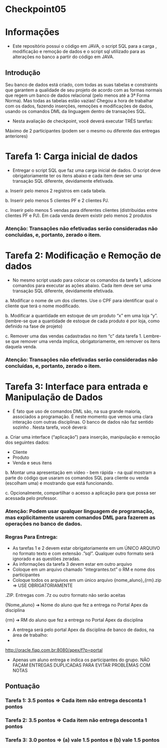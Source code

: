 # Checkpoint05

# Informações

- Este repositório possui o código em JAVA, o script SQL para a carga , modificação e remoção de dados e o script sql utilizado para as alterações no banco a partir do código em JAVA.

## Introdução

Seu banco de dados está criado, com todas as suas tabelas e constraints que garantem a qualidade de seu projeto de acordo com as formas normais que regem um banco de dados relacional (pelo menos até a 3ª Forma Norma). Mas todas as tabelas estão vazias!
Chegou a hora de trabalhar com os dados, fazendo inserções, remoções e modificações de dados, usando os comandos DML da linguagem dentro de transações SQL.

- Nesta avaliação de checkpoint, você deverá executar TRÊS tarefas:

Máximo de 2 participantes (podem ser o mesmo ou diferente das entregas anteriores)

# Tarefa 1: Carga inicial de dados

- Entregar o script SQL que faz uma carga inicial de dados. O script deve obrigatoriamente ter os itens abaixo e cada item deve ser uma transação SQL diferente, devidamente efetivada.

a. Inserir pelo menos 2 registros em cada tabela.

b. Inserir pelo menos 5 clientes PF e 2 clientes PJ.

c. Inserir pelo menos 5 vendas para diferentes clientes (distribuídas entre clientes PF e PJ). Em cada venda devem existir pelo menos 2 produtos

### Atenção: Transações não efetivadas serão consideradas não concluídas, e, portanto, zerado o item.

# Tarefa 2: Modificação e Remoção de dados

- No mesmo script usado para colocar os comandos da tarefa 1, adicione comandos para executar as ações abaixo. Cada item deve ser uma transação SQL diferente, devidamente efetivada.

a. Modificar o nome de um dos clientes. Use o CPF para identificar qual o cliente que terá o nome modificado.

b. Modificar a quantidade em estoque de um produto “x” em uma loja “y”. (lembre-se que a quantidade de estoque de cada produto é por loja, como definido na fase de projeto)

c. Remover uma das vendas cadastradas no item “c” data tarefa 1. Lembre-se que remover uma venda implica, obrigatoriamente, em remover os itens daquela venda.

### Atenção: Transações não efetivadas serão consideradas não concluídas, e, portanto, zerado o item.

# Tarefa 3: Interface para entrada e Manipulação de Dados

- É fato que uso de comandos DML são, na sua grande maioria, associados a programação. É neste momento que vemos uma clara interação com outras disciplinas. O banco de dados não faz sentido
sozinho . Nesta tarefa, você deverá:

a. Criar uma interface (“aplicação”) para inserção, manipulação e remoção dos seguintes dados:

- Cliente
- Produto
- Venda e seus itens

b. Montar uma apresentação em vídeo - bem rápida - na qual mostram a parte do código que usaram os comandos SQL para cliente ou venda (escolham uma) e mostrando que está
funcionando.

c. Opcionalmente, compartilhar o acesso a aplicação para que possa ser acessada pelo professor.

### Atenção: Podem usar qualquer linguagem de programação, mas explicitamente usarem comandos DML para fazerem as operações no banco de dados.

###  Regras Para Entrega:

- As tarefas 1 e 2 devem estar obrigatoriamente em um ÚNICO ARQUIVO no formato texto e com extensão .”sql”. Qualquer outro formato será ignorado e as questões zeradas.
- As informações da tarefa 3 devem estar em outro arquivo
- Coloque em um arquivo chamado “integrantes.txt” o RM e nome dos participantes
- Coloque todos os arquivos em um único arquivo {nome_aluno}_{rm}.zip => USE OBRIGATORIAMENTE

.ZIP. Entregas com .7z ou outro formato não serão aceitas

{Nome_aluno} ➔ Nome do aluno que fez a entrega no Portal Apex da disciplina

{rm} ➔ RM do aluno que fez a entrega no Portal Apex da disciplina

- A entrega será pelo portal Apex da disciplina de banco de dados, na área de trabalho:
- 
http://oracle.fiap.com.br:8080/apex/f?p=portal

- Apenas um aluno entrega e indica os participantes do grupo. NÃO FAÇAM ENTREGAS DUPLICADAS PARA EVITAR PROBLEMAS COM NOTAS

## Pontuação
### Tarefa 1: 3.5 pontos => Cada item não entrega desconta 1 pontos
### Tarefa 2: 3.5 pontos => Cada item não entrega desconta 1 pontos
### Tarefa 3: 3.0 pontos => (a) vale 1.5 pontos e (b) vale 1.5 pontos
